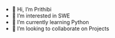 - 👋 Hi, I’m Prithibi
- 👀 I’m interested in SWE
- 🌱 I’m currently learning Python
- 💞️ I’m looking to collaborate on Projects

<!---
ImPrithibi/ImPrithibi is a ✨ special ✨ repository because its `README.md` (this file) appears on your GitHub profile.
You can click the Preview link to take a look at your changes.
--->
